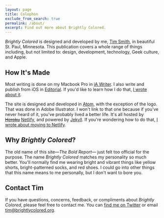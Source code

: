 ```yaml
---
layout: page
title: Colophon
exclude_from_search: true
permalink: /about/
excerpt: Find out more about Brightly Colored.
---
```


*Brightly Colored* is designed and developed by me, [Tim Smith](http://ttimsmith.com), in beautiful St. Paul, Minnesota. This publication covers a whole range of things including, but not limited to: design, development, technology, Geek culture, and Apple.

## How It's Made

Most writing is done on my Macbook Pro in [iA Writer](https://ia.net/writer). I also write and publish from iOS in [Editorial](http://omz-software.com/editorial/). If you'd like to learn how I do that, [I wrote about it](/2016/01/publishing-to-jekyll-from-ios/).

The site is designed and developed in [Atom](https://atom.io/), with the exception of the logo. That was done in Adobe Illustrator. I won't link to that one because if you've never heard of it, you've probably lived a better life. It's all hosted by ~~[Heroku](https://www.heroku.com)~~ [Netlify](https://www.netlify.com/), and powered by [Jekyll](http://jekyllrb.com). If you're wondering how to do that, [I wrote about moving to Netlify](/2017/04/moving-to-netlify/).

## Why *Brightly Colored*?

The old name of this site—*The Bold Report*— just felt too official for the purpose. The name *Brightly Colored* matches my personality so much better. You'll normally find me wearing bright and vibrant things like yellow shorts, bright-patterned socks, and red shoes. I could go into other things that this name means to me personally, but I don't want to bore you.

## Contact Tim

If you have questions, concerns, feedback, or compliments about *Brightly Colored*, please feel free to contact me. You can [find me on Twitter](https://twitter.com/smithtimmytim) or email [tim@brightlycolored.org](mailto:tim@brightlycolored.org).
